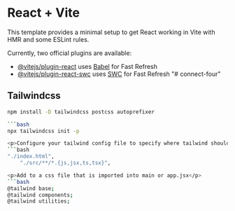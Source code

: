 # React + Vite

This template provides a minimal setup to get React working in Vite with HMR and some ESLint rules.

Currently, two official plugins are available:

- [@vitejs/plugin-react](https://github.com/vitejs/vite-plugin-react/blob/main/packages/plugin-react/README.md) uses [Babel](https://babeljs.io/) for Fast Refresh
- [@vitejs/plugin-react-swc](https://github.com/vitejs/vite-plugin-react-swc) uses [SWC](https://swc.rs/) for Fast Refresh
"# connect-four" 

## Tailwindcss

```bash
npm install -D tailwindcss postcss autoprefixer

```bash
npx tailwindcss init -p

<p>Configure your tailwind config file to specify where tailwind should look for your html, jsx, components</p>
```bash
"./index.html",
    "./src/**/*.{js,jsx,ts,tsx}",

<p>Add to a css file that is imported into main or app.jsx</p>
```bash
@tailwind base;
@tailwind components;
@tailwind utilities;

